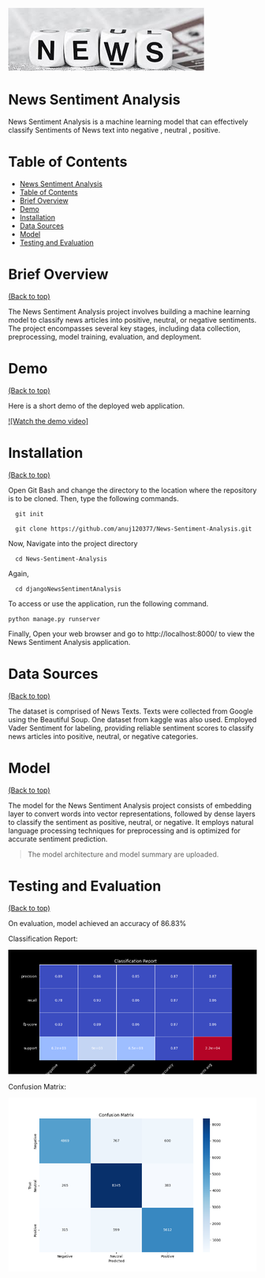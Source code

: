 ![Banner](./bannerNews.jpeg)

# News Sentiment Analysis

News Sentiment Analysis is a machine learning model that can effectively classify Sentiments of News text into negative , neutral , positive.

# Table of Contents

- [News Sentiment Analysis](#news-sentiment-analysis)
- [Table of Contents](#table-of-contents)
- [Brief Overview](#brief-overview)
- [Demo](#demo)
- [Installation](#installation)
- [Data Sources](#data-sources)
- [Model](#model)
- [Testing and Evaluation](#testing-and-evaluation)

# Brief Overview
[(Back to top)](#table-of-contents)

The News Sentiment Analysis project involves building a machine learning model to classify news articles into positive, neutral, or negative sentiments. The project encompasses several key stages, including data collection, preprocessing, model training, evaluation, and deployment.

# Demo
[(Back to top)](#table-of-contents)

Here is a short demo of the deployed web application.

[![Watch the demo video]](
https://github.com/anuj120377/News-Sentiment-Analysis/assets/155840334/d65860d0-b953-46b4-b4c2-5cde57b1ac5e)


# Installation
[(Back to top)](#table-of-contents)

Open Git Bash and change the directory to the location where the repository is to be cloned. Then, type the following commands.

```shell
  git init
```
```shell
  git clone https://github.com/anuj120377/News-Sentiment-Analysis.git
```

Now, Navigate into the project directory
```shell
  cd News-Sentiment-Analysis
```
Again,
```shell
  cd djangoNewsSentimentAnalysis
```
To access or use the application, run the following command.

```shell
python manage.py runserver
```
Finally,
Open your web browser and go to http://localhost:8000/ to view the News Sentiment Analysis application.


# Data Sources
[(Back to top)](#table-of-contents)

The dataset is comprised of News Texts. Texts were collected from Google using the Beautiful Soup. One dataset from kaggle was also used.
Employed Vader Sentiment for labeling, providing reliable sentiment scores to classify news articles into positive, neutral, or negative categories.


# Model
[(Back to top)](#table-of-contents)

The model for the News Sentiment Analysis project consists of embedding layer to convert words into vector representations, followed by dense layers to classify the sentiment as positive, neutral, or negative. It employs natural language processing techniques for preprocessing and is optimized for accurate sentiment prediction.

> The model architecture and model summary are uploaded.

# Testing and Evaluation
[(Back to top)](#table-of-contents)

On evaluation, model achieved an accuracy of 86.83% 

Classification Report:

![image](./classification_report.png)

Confusion Matrix:

![image](./confusion_matrix.png)



